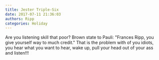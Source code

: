 ```yaml
---
title: Jester Triple-Six
date: 2017-07-11 21:36:03
authors: Ripp
categories: Holiday
---
```


 Are you listening skill that poor? Brown state to Pauli: "Frances Ripp, you give yourself way to much credit." That is the problem with of you idiots, you hear what you want to hear, wake up, pull your head out of your ass and listen!!!